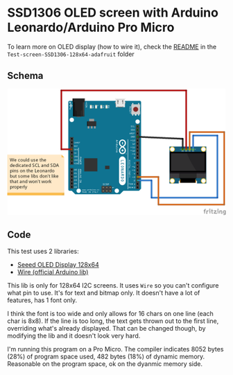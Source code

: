 # SSD1306 OLED screen with Arduino Leonardo/Arduino Pro Micro

To learn more on OLED display (how to wire it), check the [README](../Test-screen-SSD1306-128x64-adafruit/README.md) in the `Test-screen-SSD1306-128x64-adafruit` folder

## Schema

![Schema](../Test-screen-SSD1306-128x64-adafruit/schema.png)

## Code

This test uses 2 libraries:
* [Seeed OLED Display 128x64](https://github.com/Seeed-Studio/OLED_Display_128X64)
* [Wire (official Arduino lib)](https://www.arduino.cc/en/Reference/Wire)

This lib is only for 128x64 I2C screens. It uses `Wire` so you can't configure what pin to use. It's for text and bitmap only. It doesn't have a lot of features, has 1 font only.

I think the font is too wide and only allows for 16 chars on one line (each char is 8x8). If the line is too long, the text gets thrown out to the first line, overriding what's already displayed. That can be changed though, by modifying the lib and it doesn't look very hard.

I'm running this program on a Pro Micro. The compiler indicates 8052 bytes (28%) of program space used, 482 bytes (18%) of dynamic memory. Reasonable on the program space, ok on the dyanmic memory side.